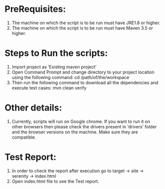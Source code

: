 PreRequisites:
===============
1.	The machine on which the script is to be run must have JRE1.8 or higher.
2.	The machine on which the script is to be run must have Maven 3.5 or higher.

Steps to Run the scripts:
==========================
1.	Import project as ‘Existing maven project’
2.	Open Command Prompt and change directory to your project location using the following command:
cd /path/of/the/workspace
3.	Then run the following command to download all the dependencies and execute test cases:
mvn clean verify

Other details:
===================
1.	Currently, scripts will run on Google chrome. If you want to run it on other browsers then please check the drivers 
present in ‘drivers’ folder and the browser versions on the machine. Make sure they are compatible.

Test Report:
================
1.	In order to check the report after execution go to target -> site -> serenity -> index.html
2.	Open index.html file to see the Test report.



